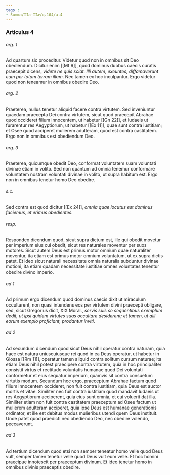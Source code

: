 ```yaml
---
tags : 
- Summa/IIa-IIæ/q.104/a.4
---
```


### Articulus 4

###### arg. 1
Ad quartum sic proceditur. Videtur quod non in omnibus sit Deo obediendum. Dicitur enim [[Mt 9]], quod dominus duobus caecis curatis praecepit dicens, *videte ne quis sciat. Illi autem, exeuntes, diffamaverunt eum per totam terram illam*. Nec tamen ex hoc inculpantur. Ergo videtur quod non teneamur in omnibus obedire Deo.

###### arg. 2
Praeterea, nullus tenetur aliquid facere contra virtutem. Sed inveniuntur quaedam praecepta Dei contra virtutem, sicut quod praecepit Abrahae quod occideret filium innocentem, ut habetur [[Gn 22]], et Iudaeis ut furarentur res Aegyptiorum, ut habetur [[Ex 11]], quae sunt contra iustitiam; et Osee quod acciperet mulierem adulteram, quod est contra castitatem. Ergo non in omnibus est obediendum Deo.

###### arg. 3
Praeterea, quicumque obedit Deo, conformat voluntatem suam voluntati divinae etiam in volito. Sed non quantum ad omnia tenemur conformare voluntatem nostram voluntati divinae in volito, ut supra habitum est. Ergo non in omnibus tenetur homo Deo obedire.

###### s.c.
Sed contra est quod dicitur [[Ex 24]], *omnia quae locutus est dominus faciemus, et erimus obedientes*.

###### resp.
Respondeo dicendum quod, sicut supra dictum est, ille qui obedit movetur per imperium eius cui obedit, sicut res naturales moventur per suos motores. Sicut autem Deus est primus motor omnium quae naturaliter moventur, ita etiam est primus motor omnium voluntatum, ut ex supra dictis patet. Et ideo sicut naturali necessitate omnia naturalia subduntur divinae motioni, ita etiam quadam necessitate iustitiae omnes voluntates tenentur obedire divino imperio.

###### ad 1
Ad primum ergo dicendum quod dominus caecis dixit ut miraculum occultarent, non quasi intendens eos per virtutem divini praecepti obligare, sed, sicut Gregorius dicit, XIX Moral., *servis suis se sequentibus exemplum dedit, ut ipsi quidem virtutes suas occultare desiderent; et tamen, ut alii eorum exemplo proficiant, prodantur inviti*.

###### ad 2
Ad secundum dicendum quod sicut Deus nihil operatur contra naturam, quia haec est natura uniuscuiusque rei quod in ea Deus operatur, ut habetur in Glossa [[Rm 11]], operatur tamen aliquid contra solitum cursum naturae; ita etiam Deus nihil potest praecipere contra virtutem, quia in hoc principaliter consistit virtus et rectitudo voluntatis humanae quod Dei voluntati conformetur et eius sequatur imperium, quamvis sit contra consuetum virtutis modum. Secundum hoc ergo, praeceptum Abrahae factum quod filium innocentem occideret, non fuit contra iustitiam, quia Deus est auctor mortis et vitae. Similiter nec fuit contra iustitiam quod mandavit Iudaeis ut res Aegyptiorum acciperent, quia eius sunt omnia, et cui voluerit dat illa. Similiter etiam non fuit contra castitatem praeceptum ad Osee factum ut mulierem adulteram acciperet, quia ipse Deus est humanae generationis ordinator, et ille est debitus modus mulieribus utendi quem Deus instituit. Unde patet quod praedicti nec obediendo Deo, nec obedire volendo, peccaverunt.

###### ad 3
Ad tertium dicendum quod etsi non semper teneatur homo velle quod Deus vult, semper tamen tenetur velle quod Deus vult eum velle. Et hoc homini praecipue innotescit per praeceptum divinum. Et ideo tenetur homo in omnibus divinis praeceptis obedire.

